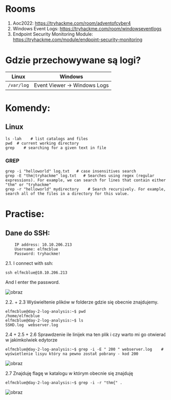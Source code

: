# Rooms
1. Aoc2022: https://tryhackme.com/room/adventofcyber4
2. Windows Event Logs: https://tryhackme.com/room/windowseventlogs
3. Endpoint Security Monitoring Module: https://tryhackme.com/module/endpoint-security-monitoring

# Gdzie przechowywane są logi? 

| Linux      |           Windows            |
| ---------- |:----------------------------:|
| `/var/log` | Event Viewer -> Windows Logs |

# Komendy: 

## Linux 

```
ls -lah    # list catalogs and files
pwd  # current working directory
grep    # searching for a given text in file 
```
### GREP

```
grep -i "helloworld" log.txt   # case insensitives search
grep -E "thm|tryhackme" log.txt   # Searches using regex (regular expressions). For example, we can search for lines that contain either "thm" or "tryhackme"
grep -r "helloworld" mydirectory 	# Search recursively. For example, search all of the files in a directory for this value.
```

# Practise: 

## Dane do SSH: 

```
    IP address: 10.10.206.213
    Username: elfmcblue
    Password: tryhackme!
```
2.1. I connect with ssh: 

```
ssh elfmcblue@10.10.206.213
```
And I enter the password. 

![obraz](https://user-images.githubusercontent.com/90008283/205988434-f416d3fe-b5df-4d89-aa19-6d7544697c13.png)


2.2. + 2.3 Wyświeltenie plików w folderze gdzie się obecnie znajdujemy. 

```
elfmcblue@day-2-log-analysis:~$ pwd
/home/elfmcblue
elfmcblue@day-2-log-analysis:~$ ls
SSHD.log  webserver.log
```
2.4 + 2.5 + 2.6 Sprawdzenie ile linijek ma ten plik i czy warto mi go otwierać w jakimkolwiek edytorze

```
elfmcblue@day-2-log-analysis:~$ grep -i -E " 200 " webserver.log    # wyświetlenie lisyu który na pewno został pobrany - kod 200 

```
![obraz](https://user-images.githubusercontent.com/90008283/205992483-71270796-16dc-4e9f-b090-03fc7a72f861.png)

2.7 Znajduję flagę w katalogu w którym obecnie się znajduję
```
elfmcblue@day-2-log-analysis:~$ grep -i -r "thm{" .
```

![obraz](https://user-images.githubusercontent.com/90008283/205993016-b18a11a0-3db4-4b87-8150-aa2b62937e7a.png)







